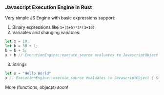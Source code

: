 ### Javascript Execution Engine in Rust

Very simple JS Engine with basic expressions support:

1. Binary expressions like `1+(3+5)*3*(3+10)`
2. Variables and changing variables:
```js
let x = 10;
let b = 30 + 1;
b = b + 5;
x + b // ExecutionEngine::execute_source evaluates to JavascriptObject { Number { value: 46 }}
```
3. Strings
```js
let x = "Hello World"
x // ExecutionEngine::execute_source evaluates to JavascriptObject { String { value: "Hello World" }}
```

More (functions, objects) soon!